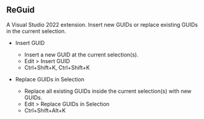 ## ReGuid

A Visual Studio 2022 extension. Insert new GUIDs or replace existing GUIDs in the current selection.

- Insert GUID
  - Insert a new GUID at the current selection(s).
  - Edit > Insert GUID
  - Ctrl+Shift+K, Ctrl+Shift+K

- Replace GUIDs in Selection
  - Replace all existing GUIDs inside the current selection(s) with new GUIDs.
  - Edit > Replace GUIDs in Selection
  - Ctrl+Shift+Alt+K